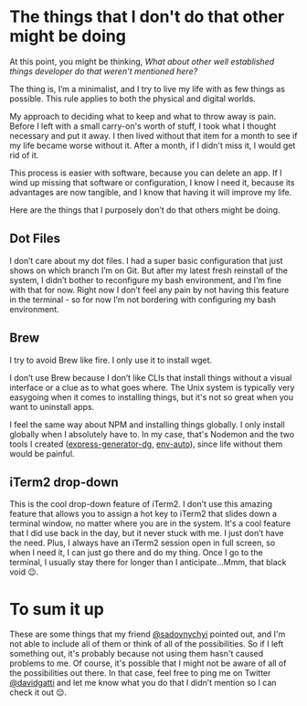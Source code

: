 # The things that I don't do that other might be doing

At this point, you might be thinking, *What about other well established things developer do that weren't mentioned here?*

The thing is, I’m a minimalist, and I try to live my life with as few things as possible. This rule applies to both the physical and digital worlds.

My approach to deciding what to keep and what to throw away is pain. Before I left with a small carry-on's worth of stuff, I took what I thought necessary and put it away. I then lived without that item for a month to see if my life became worse without it. After a month, if I didn't miss it, I would get rid of it.

This process is easier with software, because you can delete an app. If I wind up missing that software or configuration, I know I need it, because its advantages are now tangible, and I know that having it will improve my life.

Here are the things that I purposely don’t do that others might be doing.

## Dot Files

I don’t care about my dot files. I had a super basic configuration that just shows on which branch I’m on Git. But after my latest fresh reinstall of the system, I didn’t bother to reconfigure my bash environment, and I’m fine with that for now. Right now I don’t feel any pain by not having this feature in the terminal - so for now I’m not bordering with configuring my bash environment.

## Brew

I try to avoid Brew like fire. I only use it to install wget.

I don’t use Brew because I don’t like CLIs that install things without a visual interface or a clue as to what goes where. The Unix system is typically very easygoing when it comes to installing things, but it's not so great when you want to uninstall apps.

I feel the same way about NPM and installing things globally. I only install globally when I absolutely have to. In my case, that's Nodemon and the two tools I created ([express-generator-dg](https://www.npmjs.com/package/express-generator-dg), [env-auto](https://www.npmjs.com/package/env-auto)), since life without them would be painful.

## iTerm2 drop-down

This is the cool drop-down feature of iTerm2. I don’t use this amazing feature that allows you to assign a hot key to iTerm2 that slides down a terminal window, no matter where you are in the system. It's a cool feature that I did use back in the day, but it never stuck with me. I just don’t have the need. Plus, I always have an iTerm2 session open in full screen, so when I need it, I can just go there and do my thing. Once I go to the terminal, I usually stay there for longer than I anticipate...Mmm, that black void 😉.

# To sum it up

These are some things that my friend [@sadovnychyi](https://github.com/sadovnychyi) pointed out, and I'm not able to include all of them or think of all of the possibilities. So if I left something out, it's probably because not using them hasn't caused problems to me. Of course, it's possible that I might not be aware of all of the possibilities out there. In that case, feel free to ping me on Twitter [@davidgatti](https://twitter.com/dawidgatti) and let me know what you do that I didn’t mention so I can check it out 😌.
